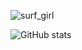 
![surf_girl](https://user-images.githubusercontent.com/604609/102722759-38142180-42fb-11eb-9d11-e75227146389.jpg)

![GitHub stats](https://github-readme-stats.vercel.app/api?username=jonjack&show_icons=true)



<!--
**jonjack/jonjack** is a ✨ _special_ ✨ repository because its `README.md` (this file) appears on your GitHub profile.

Here are some ideas to get you started:

- 🔭 I’m currently working on ...
- 🌱 I’m currently learning ...
- 👯 I’m looking to collaborate on ...
- 🤔 I’m looking for help with ...
- 💬 Ask me about ...
- 📫 How to reach me: ...
- 😄 Pronouns: ...
- ⚡ Fun fact: ...
-->
